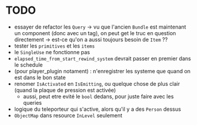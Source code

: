 # TODO

- essayer de refactor les `Query` -> vu que l'ancien `Bundle` est maintenant un component (donc avec un tag), on peut get le truc en question directement -> est-ce qu'on a aussi toujours besoin de `Item` ??
- tester les `primitives` et les `items`
- le `SingleUse` ne fonctionne pas
- `elapsed_time_from_start_rewind_system` devrait passer en premier dans le schedule
- (pour player_plugin notament) : n'enregistrer les systeme que quand on est dans le bon state
- renomer `IsActivated` en `IsEmitting`, ou quelque chose de plus clair (quand la plaque de pression est activée)
  - aussi, peut etre evité le `bool` dedans, pour juste faire avec les queries
- logique du teleporteur qui s'active, alors qu'il y a des `Person` dessus
- `ObjectMap` dans resource `InLevel` seulement
